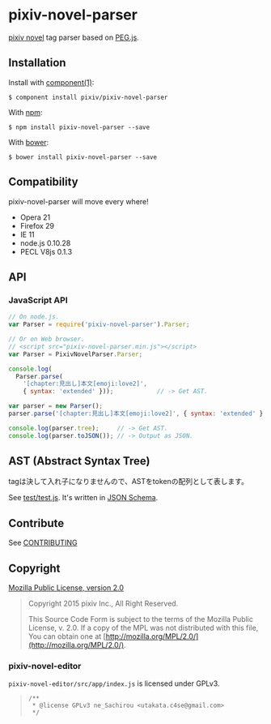 # pixiv-novel-parser

[pixiv novel](http://www.pixiv.net/novel/) tag parser based on [PEG.js](http://pegjs.org/).

## Installation

  Install with [component(1)](http://component.io):

    $ component install pixiv/pixiv-novel-parser

  With [npm](https://www.npmjs.org):

    $ npm install pixiv-novel-parser --save

  With [bower](http://bower.io):

    $ bower install pixiv-novel-parser --save

## Compatibility

pixiv-novel-parser will move every where!

- Opera 21
- Firefox 29
- IE 11
- node.js 0.10.28
- PECL V8js 0.1.3

## API

### JavaScript API

```javascript
// On node.js.
var Parser = require('pixiv-novel-parser').Parser;

// Or on Web browser.
// <script src="pixiv-novel-parser.min.js"></script>
var Parser = PixivNovelParser.Parser;
```

```javascript
console.log(
  Parser.parse(
    '[chapter:見出し]本文[emoji:love2]',
    { syntax: 'extended' }));            // -> Get AST.
```

```javascript
var parser = new Parser();
parser.parse('[chapter:見出し]本文[emoji:love2]', { syntax: 'extended' });

console.log(parser.tree);     // -> Get AST.
console.log(parser.toJSON()); // -> Output as JSON.
```

## AST (Abstract Syntax Tree)

  tagは決して入れ子になりませんので、ASTをtokenの配列として表します。

  See [test/test.js](test/test.js). It's written in [JSON Schema](http://json-schema.org).

## Contribute

See [CONTRIBUTING](CONTRIBUTING.md)

## Copyright

[Mozilla Public License, version 2.0](https://www.mozilla.org/MPL/2.0/)

> Copyright 2015 pixiv Inc., All Right Reserved.
>
> This Source Code Form is subject to the terms of the Mozilla Public License, v. 2.0. If a copy of the MPL was not distributed with this file, You can obtain one at [http://mozilla.org/MPL/2.0/](http://mozilla.org/MPL/2.0/).

### pixiv-novel-editor

`pixiv-novel-editor/src/app/index.js` is licensed under GPLv3.

> ```
> /**
>  * @license GPLv3 ne_Sachirou <utakata.c4se@gmail.com>
>  */
> ```
